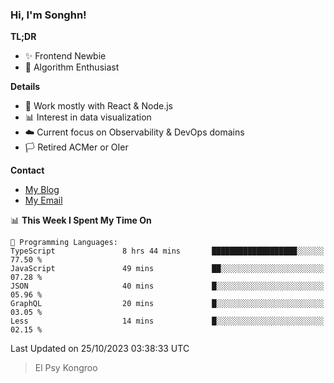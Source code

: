### Hi, I'm Songhn!

**TL;DR**

- ✨ Frontend Newbie
- 🎈 Algorithm Enthusiast

**Details**

- 🎯 Work mostly with React & Node.js
- 📊 Interest in data visualization
- ☁️ Current focus on Observability & DevOps domains
- 🏳️ Retired ACMer or OIer

**Contact**
- [My Blog](https://blog.songhn.com)
- [My Email](mailto:songhn233@gmail.com)

<!--START_SECTION:waka-->
📊 **This Week I Spent My Time On** 

```text
💬 Programming Languages: 
TypeScript               8 hrs 44 mins       ███████████████████░░░░░░   77.50 % 
JavaScript               49 mins             ██░░░░░░░░░░░░░░░░░░░░░░░   07.28 % 
JSON                     40 mins             █░░░░░░░░░░░░░░░░░░░░░░░░   05.96 % 
GraphQL                  20 mins             █░░░░░░░░░░░░░░░░░░░░░░░░   03.05 % 
Less                     14 mins             █░░░░░░░░░░░░░░░░░░░░░░░░   02.15 % 
```


 Last Updated on 25/10/2023 03:38:33 UTC
<!--END_SECTION:waka-->

> El Psy Kongroo
